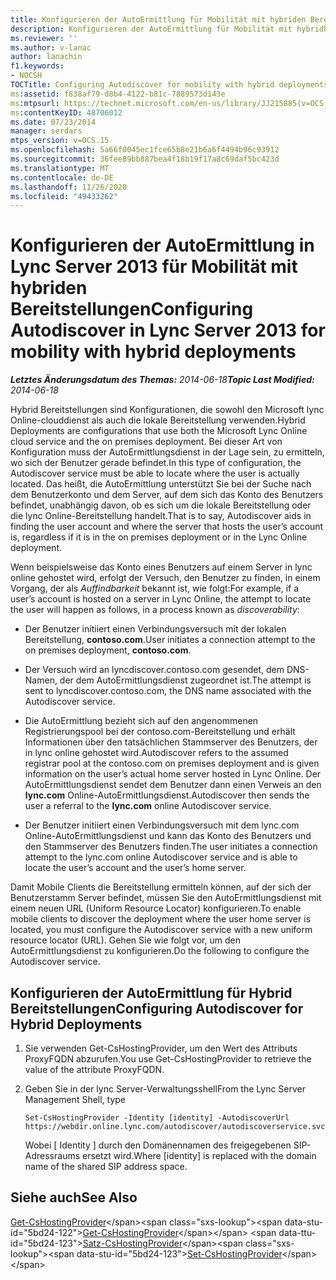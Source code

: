 ```yaml
---
title: Konfigurieren der AutoErmittlung für Mobilität mit hybriden Bereitstellungen
description: Konfigurieren der AutoErmittlung für Mobilität mit hybridbereitstellungen
ms.reviewer: ''
ms.author: v-lanac
author: lanachin
f1.keywords:
- NOCSH
TOCTitle: Configuring Autodiscover for mobility with hybrid deployments
ms:assetid: f838af79-d8b4-4122-b81c-7889573d143e
ms:mtpsurl: https://technet.microsoft.com/en-us/library/JJ215885(v=OCS.15)
ms:contentKeyID: 48706012
ms.date: 07/23/2014
manager: serdars
mtps_version: v=OCS.15
ms.openlocfilehash: 5a66f0045ec1fce65b8e21b6a6f4494b96c93912
ms.sourcegitcommit: 36fee89bb887bea4f18b19f17a8c69daf5bc423d
ms.translationtype: MT
ms.contentlocale: de-DE
ms.lasthandoff: 11/26/2020
ms.locfileid: "49433262"
---
```

# <a name="configuring-autodiscover-in-lync-server-2013-for-mobility-with-hybrid-deployments"></a><span data-ttu-id="5bd24-103">Konfigurieren der AutoErmittlung in Lync Server 2013 für Mobilität mit hybriden Bereitstellungen</span><span class="sxs-lookup"><span data-stu-id="5bd24-103">Configuring Autodiscover in Lync Server 2013 for mobility with hybrid deployments</span></span>

<div data-xmlns="http://www.w3.org/1999/xhtml">

<div class="topic" data-xmlns="http://www.w3.org/1999/xhtml" data-msxsl="urn:schemas-microsoft-com:xslt" data-cs="https://msdn.microsoft.com/">

<div data-asp="https://msdn2.microsoft.com/asp">



</div>

<div id="mainSection">

<div id="mainBody"><span data-ttu-id="5bd24-104">

<span> </span></span><span class="sxs-lookup"><span data-stu-id="5bd24-104">

<span> </span></span></span>

<span data-ttu-id="5bd24-105">_**Letztes Änderungsdatum des Themas:** 2014-06-18_</span><span class="sxs-lookup"><span data-stu-id="5bd24-105">_**Topic Last Modified:** 2014-06-18_</span></span>

<span data-ttu-id="5bd24-106">Hybrid Bereitstellungen sind Konfigurationen, die sowohl den Microsoft lync Online-clouddienst als auch die lokale Bereitstellung verwenden.</span><span class="sxs-lookup"><span data-stu-id="5bd24-106">Hybrid Deployments are configurations that use both the Microsoft Lync Online cloud service and the on premises deployment.</span></span> <span data-ttu-id="5bd24-107">Bei dieser Art von Konfiguration muss der AutoErmittlungsdienst in der Lage sein, zu ermitteln, wo sich der Benutzer gerade befindet.</span><span class="sxs-lookup"><span data-stu-id="5bd24-107">In this type of configuration, the Autodiscover service must be able to locate where the user is actually located.</span></span> <span data-ttu-id="5bd24-108">Das heißt, die AutoErmittlung unterstützt Sie bei der Suche nach dem Benutzerkonto und dem Server, auf dem sich das Konto des Benutzers befindet, unabhängig davon, ob es sich um die lokale Bereitstellung oder die lync Online-Bereitstellung handelt.</span><span class="sxs-lookup"><span data-stu-id="5bd24-108">That is to say, Autodiscover aids in finding the user account and where the server that hosts the user’s account is, regardless if it is in the on premises deployment or in the Lync Online deployment.</span></span>

<span data-ttu-id="5bd24-109">Wenn beispielsweise das Konto eines Benutzers auf einem Server in lync online gehostet wird, erfolgt der Versuch, den Benutzer zu finden, in einem Vorgang, der als *Auffindbarkeit* bekannt ist, wie folgt:</span><span class="sxs-lookup"><span data-stu-id="5bd24-109">For example, if a user’s account is hosted on a server in Lync Online, the attempt to locate the user will happen as follows, in a process known as *discoverability*:</span></span>

  - <span data-ttu-id="5bd24-110">Der Benutzer initiiert einen Verbindungsversuch mit der lokalen Bereitstellung, **contoso.com**.</span><span class="sxs-lookup"><span data-stu-id="5bd24-110">User initiates a connection attempt to the on premises deployment, **contoso.com**.</span></span>

  - <span data-ttu-id="5bd24-111">Der Versuch wird an lyncdiscover.contoso.com gesendet, dem DNS-Namen, der dem AutoErmittlungsdienst zugeordnet ist.</span><span class="sxs-lookup"><span data-stu-id="5bd24-111">The attempt is sent to lyncdiscover.contoso.com, the DNS name associated with the Autodiscover service.</span></span>

  - <span data-ttu-id="5bd24-112">Die AutoErmittlung bezieht sich auf den angenommenen Registrierungspool bei der contoso.com-Bereitstellung und erhält Informationen über den tatsächlichen Stammserver des Benutzers, der in lync online gehostet wird.</span><span class="sxs-lookup"><span data-stu-id="5bd24-112">Autodiscover refers to the assumed registrar pool at the contoso.com on premises deployment and is given information on the user’s actual home server hosted in Lync Online.</span></span> <span data-ttu-id="5bd24-113">Der AutoErmittlungsdienst sendet dem Benutzer dann einen Verweis an den **lync.com** Online-AutoErmittlungsdienst.</span><span class="sxs-lookup"><span data-stu-id="5bd24-113">Autodiscover then sends the user a referral to the **lync.com** online Autodiscover service.</span></span>

  - <span data-ttu-id="5bd24-114">Der Benutzer initiiert einen Verbindungsversuch mit dem lync.com Online-AutoErmittlungsdienst und kann das Konto des Benutzers und den Stammserver des Benutzers finden.</span><span class="sxs-lookup"><span data-stu-id="5bd24-114">The user initiates a connection attempt to the lync.com online Autodiscover service and is able to locate the user’s account and the user’s home server.</span></span>

<span data-ttu-id="5bd24-115">Damit Mobile Clients die Bereitstellung ermitteln können, auf der sich der Benutzerstamm Server befindet, müssen Sie den AutoErmittlungsdienst mit einem neuen URL (Uniform Resource Locator) konfigurieren.</span><span class="sxs-lookup"><span data-stu-id="5bd24-115">To enable mobile clients to discover the deployment where the user home server is located, you must configure the Autodiscover service with a new uniform resource locator (URL).</span></span> <span data-ttu-id="5bd24-116">Gehen Sie wie folgt vor, um den AutoErmittlungsdienst zu konfigurieren.</span><span class="sxs-lookup"><span data-stu-id="5bd24-116">Do the following to configure the Autodiscover service.</span></span>

<div>

## <a name="configuring-autodiscover-for-hybrid-deployments"></a><span data-ttu-id="5bd24-117">Konfigurieren der AutoErmittlung für Hybrid Bereitstellungen</span><span class="sxs-lookup"><span data-stu-id="5bd24-117">Configuring Autodiscover for Hybrid Deployments</span></span>

1.  <span data-ttu-id="5bd24-118">Sie verwenden Get-CsHostingProvider, um den Wert des Attributs ProxyFQDN abzurufen.</span><span class="sxs-lookup"><span data-stu-id="5bd24-118">You use Get-CsHostingProvider to retrieve the value of the attribute ProxyFQDN.</span></span>

2.  <span data-ttu-id="5bd24-119">Geben Sie in der lync Server-Verwaltungsshell</span><span class="sxs-lookup"><span data-stu-id="5bd24-119">From the Lync Server Management Shell, type</span></span>
    
        Set-CsHostingProvider -Identity [identity] -AutodiscoverUrl https://webdir.online.lync.com/autodiscover/autodiscoverservice.svc/root
    
    <span data-ttu-id="5bd24-120">Wobei \[ Identity \] durch den Domänennamen des freigegebenen SIP-Adressraums ersetzt wird.</span><span class="sxs-lookup"><span data-stu-id="5bd24-120">Where \[identity\] is replaced with the domain name of the shared SIP address space.</span></span>

</div>

<div>

## <a name="see-also"></a><span data-ttu-id="5bd24-121">Siehe auch</span><span class="sxs-lookup"><span data-stu-id="5bd24-121">See Also</span></span>


<span data-ttu-id="5bd24-122">[Get-CsHostingProvider](https://technet.microsoft.com/library/Gg413078(v=OCS.15))</span><span class="sxs-lookup"><span data-stu-id="5bd24-122">[Get-CsHostingProvider](https://technet.microsoft.com/library/Gg413078(v=OCS.15))</span></span>  
<span data-ttu-id="5bd24-123">[Satz-CsHostingProvider](https://technet.microsoft.com/library/Gg398532(v=OCS.15))</span><span class="sxs-lookup"><span data-stu-id="5bd24-123">[Set-CsHostingProvider](https://technet.microsoft.com/library/Gg398532(v=OCS.15))</span></span>  
  

<span data-ttu-id="5bd24-124"></div>

</div>

<span> </span>

</div>

</div>

</span><span class="sxs-lookup"><span data-stu-id="5bd24-124"></div>

</div>

<span> </span>

</div>

</div>

</span></span></div>

